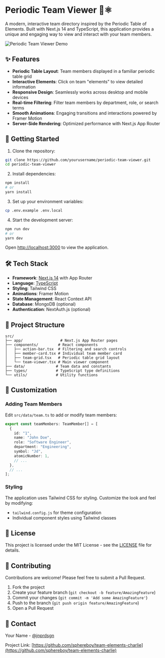 # Periodic Team Viewer 👥⚛️

A modern, interactive team directory inspired by the Periodic Table of Elements. Built with Next.js 14 and TypeScript, this application provides a unique and engaging way to view and interact with your team members.

![Periodic Team Viewer Demo](./public/demo-screenshot.png)

## ✨ Features

- **Periodic Table Layout**: Team members displayed in a familiar periodic table grid
- **Interactive Elements**: Click on team "elements" to view detailed information
- **Responsive Design**: Seamlessly works across desktop and mobile devices
- **Real-time Filtering**: Filter team members by department, role, or search terms
- **Smooth Animations**: Engaging transitions and interactions powered by Framer Motion
- **Server-Side Rendering**: Optimized performance with Next.js App Router

## 🚀 Getting Started

1. Clone the repository:

```bash
git clone https://github.com/yourusername/periodic-team-viewer.git
cd periodic-team-viewer
```

2. Install dependencies:

```bash
npm install
# or
yarn install
```

3. Set up your environment variables:

```bash
cp .env.example .env.local
```

4. Start the development server:

```bash
npm run dev
# or
yarn dev
```

Open [http://localhost:3000](http://localhost:3000) to view the application.

## 🛠️ Tech Stack

- **Framework**: [Next.js 14](https://nextjs.org/) with App Router
- **Language**: [TypeScript](https://www.typescriptlang.org/)
- **Styling**: Tailwind CSS
- **Animations**: Framer Motion
- **State Management**: React Context API
- **Database**: MongoDB (optional)
- **Authentication**: NextAuth.js (optional)

## 📁 Project Structure

```
src/
├── app/                 # Next.js App Router pages
├── components/         # React components
│   ├── action-bar.tsx  # Filtering and search controls
│   ├── member-card.tsx # Individual team member card
│   ├── team-grid.tsx   # Periodic table grid layout
│   └── team-viewer.tsx # Main viewer component
├── data/              # Team data and constants
├── types/             # TypeScript type definitions
└── utils/             # Utility functions
```

## 🎨 Customization

### Adding Team Members

Edit `src/data/team.ts` to add or modify team members:

```typescript
export const teamMembers: TeamMember[] = [
  {
    id: "1",
    name: "John Doe",
    role: "Software Engineer",
    department: "Engineering",
    symbol: "Jd",
    atomicNumber: 1,
    // ...
  },
  // ...
];
```

### Styling

The application uses Tailwind CSS for styling. Customize the look and feel by modifying:

- `tailwind.config.js` for theme configuration
- Individual component styles using Tailwind classes

## 📝 License

This project is licensed under the MIT License - see the [LICENSE](LICENSE) file for details.

## 🤝 Contributing

Contributions are welcome! Please feel free to submit a Pull Request.

1. Fork the project
2. Create your feature branch (`git checkout -b feature/AmazingFeature`)
3. Commit your changes (`git commit -m 'Add some AmazingFeature'`)
4. Push to the branch (`git push origin feature/AmazingFeature`)
5. Open a Pull Request

## 📧 Contact

Your Name - [@jnprdsgn](https://x.com/jnprdsgn)

Project Link: [https://github.com/sphereboy/team-elements-charlie](https://github.com/sphereboy/team-elements-charlie)

